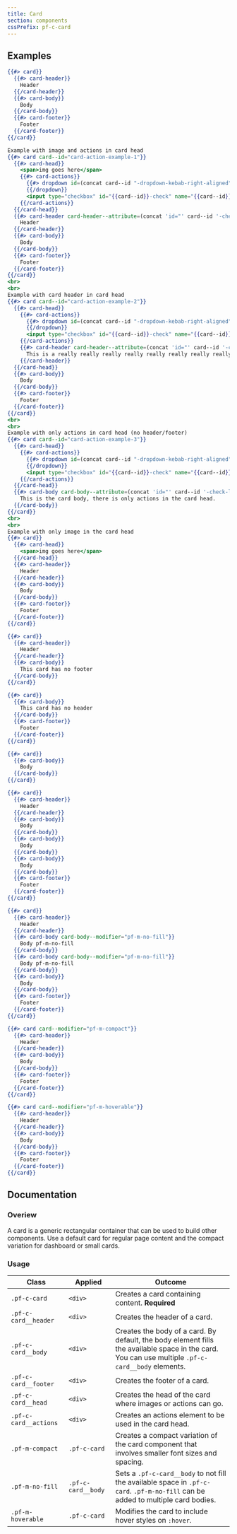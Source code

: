```yaml
---
title: Card
section: components
cssPrefix: pf-c-card
---
```


## Examples
```hbs title=Basic
{{#> card}}
  {{#> card-header}}
    Header
  {{/card-header}}
  {{#> card-body}}
    Body
  {{/card-body}}
  {{#> card-footer}}
    Footer
  {{/card-footer}}
{{/card}}
```

```hbs title=With-image-and-action
Example with image and actions in card head
{{#> card card--id="card-action-example-1"}}
  {{#> card-head}}
    <span>img goes here</span>
    {{#> card-actions}}
      {{#> dropdown id=(concat card--id "-dropdown-kebab-right-aligned") dropdown--IsActionMenu="true" dropdown-toggle--modifier="pf-m-plain" dropdown--HasKebabIcon="true" aria-label="Actions"}}
      {{/dropdown}}
      <input type="checkbox" id="{{card--id}}-check" name="{{card--id}}-check" aria-labelledby="{{card--id}}-check-label">
    {{/card-actions}}
  {{/card-head}}
  {{#> card-header card-header--attribute=(concat 'id="' card--id '-check-label"')}}
    Header
  {{/card-header}}
  {{#> card-body}}
    Body
  {{/card-body}}
  {{#> card-footer}}
    Footer
  {{/card-footer}}
{{/card}}
<br>
<br>
Example with card header in card head
{{#> card card--id="card-action-example-2"}}
  {{#> card-head}}
    {{#> card-actions}}
      {{#> dropdown id=(concat card--id "-dropdown-kebab-right-aligned") dropdown--IsActionMenu="true" dropdown-toggle--modifier="pf-m-plain" dropdown--HasKebabIcon="true" aria-label="Actions"}}
      {{/dropdown}}
      <input type="checkbox" id="{{card--id}}-check" name="{{card--id}}-check" aria-labelledby="{{card--id}}-check-label">
    {{/card-actions}}
    {{#> card-header card-header--attribute=(concat 'id="' card--id '-check-label"')}}
      This is a really really really really really really really really really really long header
    {{/card-header}}
  {{/card-head}}
  {{#> card-body}}
    Body
  {{/card-body}}
  {{#> card-footer}}
    Footer
  {{/card-footer}}
{{/card}}
<br>
<br>
Example with only actions in card head (no header/footer)
{{#> card card--id="card-action-example-3"}}
  {{#> card-head}}
    {{#> card-actions}}
      {{#> dropdown id=(concat card--id "-dropdown-kebab-right-aligned") dropdown--IsActionMenu="true" dropdown-toggle--modifier="pf-m-plain" dropdown--HasKebabIcon="true" aria-label="Actions"}}
      {{/dropdown}}
      <input type="checkbox" id="{{card--id}}-check" name="{{card--id}}-check" aria-labelledby="{{card--id}}-check-label">
    {{/card-actions}}
  {{/card-head}}
  {{#> card-body card-body--attribute=(concat 'id="' card--id '-check-label"')}}
    This is the card body, there is only actions in the card head.
  {{/card-body}}
{{/card}}
<br>
<br>
Example with only image in the card head
{{#> card}}
  {{#> card-head}}
    <span>img goes here</span>
  {{/card-head}}
  {{#> card-header}}
    Header
  {{/card-header}}
  {{#> card-body}}
    Body
  {{/card-body}}
  {{#> card-footer}}
    Footer
  {{/card-footer}}
{{/card}}
```

```hbs title=With-no-footer
{{#> card}}
  {{#> card-header}}
    Header
  {{/card-header}}
  {{#> card-body}}
    This card has no footer
  {{/card-body}}
{{/card}}
```

```hbs title=With-no-header
{{#> card}}
  {{#> card-body}}
    This card has no header
  {{/card-body}}
  {{#> card-footer}}
    Footer
  {{/card-footer}}
{{/card}}
```

```hbs title=With-only-a-content-section
{{#> card}}
  {{#> card-body}}
    Body
  {{/card-body}}
{{/card}}
```

```hbs title=With-multiple-body-sections
{{#> card}}
  {{#> card-header}}
    Header
  {{/card-header}}
  {{#> card-body}}
    Body
  {{/card-body}}
  {{#> card-body}}
    Body
  {{/card-body}}
  {{#> card-body}}
    Body
  {{/card-body}}
  {{#> card-footer}}
    Footer
  {{/card-footer}}
{{/card}}
```

```hbs title=With-only-one-body-that-fills
{{#> card}}
  {{#> card-header}}
    Header
  {{/card-header}}
  {{#> card-body card-body--modifier="pf-m-no-fill"}}
    Body pf-m-no-fill
  {{/card-body}}
  {{#> card-body card-body--modifier="pf-m-no-fill"}}
    Body pf-m-no-fill
  {{/card-body}}
  {{#> card-body}}
    Body
  {{/card-body}}
  {{#> card-footer}}
    Footer
  {{/card-footer}}
{{/card}}
```

```hbs title=Compact
{{#> card card--modifier="pf-m-compact"}}
  {{#> card-header}}
    Header
  {{/card-header}}
  {{#> card-body}}
    Body
  {{/card-body}}
  {{#> card-footer}}
    Footer
  {{/card-footer}}
{{/card}}
```

```hbs title=Hover
{{#> card card--modifier="pf-m-hoverable"}}
  {{#> card-header}}
    Header
  {{/card-header}}
  {{#> card-body}}
    Body
  {{/card-body}}
  {{#> card-footer}}
    Footer
  {{/card-footer}}
{{/card}}
```

## Documentation
### Overiew
A card is a generic rectangular container that can be used to build other components. Use a default card for regular page content and the compact variation for dashboard or small cards.

### Usage
| Class | Applied | Outcome |
| ---- | ---- | ---- |
| `.pf-c-card` | `<div>` | Creates a card containing content. **Required** |
| `.pf-c-card__header` | `<div>` | Creates the header of a card. |
| `.pf-c-card__body` | `<div>` | Creates the body of a card. By default, the body element fills the available space in the card. You can use multiple `.pf-c-card__body` elements. |
| `.pf-c-card__footer` | `<div>` | Creates the footer of a card. |
| `.pf-c-card__head` | `<div>` | Creates the head of the card where images or actions can go. |
| `.pf-c-card__actions` | `<div>` | Creates an actions element to be used in the card head. |
| `.pf-m-compact` | `.pf-c-card` | Creates a compact variation of the card component that involves smaller font sizes and spacing. |
| `.pf-m-no-fill` | `.pf-c-card__body` | Sets a `.pf-c-card__body` to not fill the available space in `.pf-c-card`. `.pf-m-no-fill` can be added to multiple card bodies. |
| `.pf-m-hoverable` | `.pf-c-card` | Modifies the card to include hover styles on `:hover`. |
